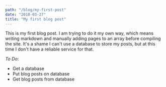 ```yaml
---
path: "/blog/my-first-post"
date: "2018-03-27"
title: "My first blog post"
---
```


This is my first blog post. I am trying to do it my own way, which means writing markdown and manually adding pages to an array before compiling the site. It's a shame I can't use a database to store my posts, but at this time I don't have a reliable service for that. 

_To Do_: 

- Get a database
- Put blog posts on database
- Get blog posts from database
